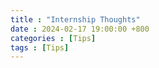 ```yaml
---
title : "Internship Thoughts"
date : 2024-02-17 19:00:00 +800
categories : [Tips]
tags : [Tips]
---
```


